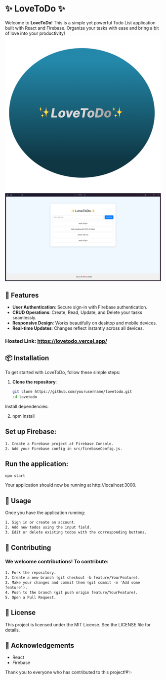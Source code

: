 # ✨ LoveToDo ✨

Welcome to **LoveToDo**! This is a simple yet powerful Todo List application built with React and Firebase. Organize your tasks with ease and bring a bit of love into your productivity!
![LoveToDo Logo](public\assests\LoveToDo-Logo.png)
![LoveToDo Screenshot](public\assests\Screenshot.png)
## 🌟 Features
- **User Authentication**: Secure sign-in with Firebase authentication.
- **CRUD Operations**: Create, Read, Update, and Delete your tasks seamlessly.
- **Responsive Design**: Works beautifully on desktop and mobile devices.
- **Real-time Updates**: Changes reflect instantly across all devices.

### Hosted Link: https://lovetodo.vercel.app/
## 📦 Installation

To get started with LoveToDo, follow these simple steps:

1. **Clone the repository**:
   ```bash
   git clone https://github.com/yourusername/lovetodo.git
   cd lovetodo
Install dependencies:

2. npm install

## Set up Firebase:
```
1. Create a Firebase project at Firebase Console.
2. Add your Firebase config in src/firebaseConfig.js.
```
## Run the application:
```
npm start
```
Your application should now be running at http://localhost:3000.

## 📱 Usage
Once you have the application running:
```
1. Sign in or create an account.
2. Add new todos using the input field.
3. Edit or delete existing todos with the corresponding buttons.
```
## 🤝 Contributing
### We welcome contributions! To contribute:
```
1. Fork the repository.
2. Create a new branch (git checkout -b feature/YourFeature).
3. Make your changes and commit them (git commit -m 'Add some feature').
4. Push to the branch (git push origin feature/YourFeature).
5. Open a Pull Request.
```
## 📝 License
This project is licensed under the MIT License. See the LICENSE file for details.

## 🎉 Acknowledgements
* React
* Firebase

Thank you to everyone who has contributed to this project!💗✨
